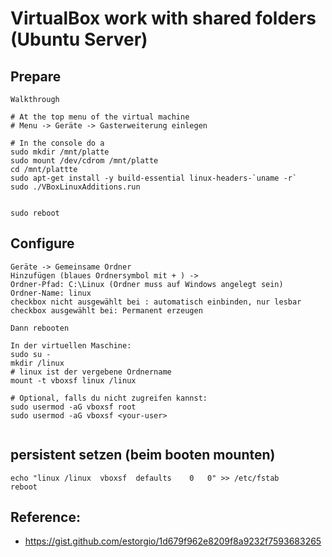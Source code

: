 # VirtualBox work with shared folders (Ubuntu Server) 

## Prepare 

```
Walkthrough

# At the top menu of the virtual machine 
# Menu -> Geräte -> Gasterweiterung einlegen 

# In the console do a 
sudo mkdir /mnt/platte
sudo mount /dev/cdrom /mnt/platte
cd /mnt/plattte
sudo apt-get install -y build-essential linux-headers-`uname -r`
sudo ./VBoxLinuxAdditions.run 


sudo reboot

```

## Configure 

```
Geräte -> Gemeinsame Ordner 
Hinzufügen (blaues Ordnersymbol mit + ) -> 
Ordner-Pfad: C:\Linux (Ordner muss auf Windows angelegt sein) 
Ordner-Name: linux
checkbox nicht ausgewählt bei : automatisch einbinden, nur lesbar
checkbox ausgewählt bei: Permanent erzeugen

Dann rebooten

In der virtuellen Maschine:  
sudo su -
mkdir /linux
# linux ist der vergebene Ordnername 
mount -t vboxsf linux /linux 

# Optional, falls du nicht zugreifen kannst:
sudo usermod -aG vboxsf root 
sudo usermod -aG vboxsf <your-user>


```


## persistent setzen (beim booten mounten) 
```
echo "linux	/linux	vboxsf	defaults	0	0" >> /etc/fstab 
reboot
```

## Reference:

  * https://gist.github.com/estorgio/1d679f962e8209f8a9232f7593683265

